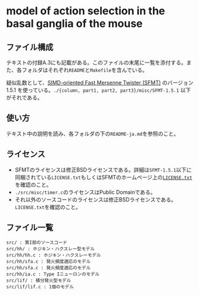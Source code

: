 # model of action selection in the basal ganglia of the mouse
## ファイル構成

テキストの付録A.3にも記載がある。このファイルの末尾に一覧を添付する。また、各フォルダはそれぞれ`README`と`Makefile`を含んでいる。

疑似乱数として、[SIMD-oriented Fast Mersenne Twister (SFMT)](http://www.math.sci.hiroshima-u.ac.jp/m-mat/MT/SFMT/index-jp.html) のバージョン 1.5.1 を使っている。`./{column, part1, part2, part3}/misc/SFMT-1.5.1` 以下がそれである。

## 使い方

テキスト中の説明を読み、各フォルダの下の`README-ja.md`を参照のこと。

## ライセンス

- SFMTのライセンスは修正BSDライセンスである。詳細は`SFMT-1.5.1`以下に同梱されている`LICENSE.txt`もしくはSFMTのホームページ上の[`LICENSE.txt`](http://www.math.sci.hiroshima-u.ac.jp/m-mat/MT/SFMT/LICENSE.txt)を確認のこと。
- `./src/misc/timer.c`のライセンスはPublic Domainである。
- それ以外のソースコードのライセンスは修正BSDライセンスである。`LICENSE.txt`を確認のこと。

## ファイル一覧

```
src/ : 第I部のソースコード
src/hh/ : ホジキン・ハクスレー型モデル
src/hh/hh.c : ホジキン・ハクスレーモデル
src/hh/sfa.c : 発火頻度適応のモデル
src/hh/sfa.c : 発火頻度適応のモデル
src/hh/ia.c : Type Iニューロンのモデル
src/lif/ : 積分発火型モデル
src/lif/lif.c : 1個のモデル
```
